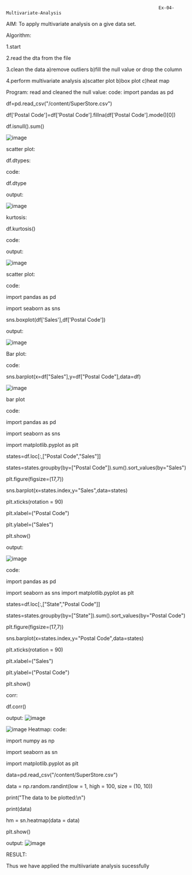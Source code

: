                                                               Ex-04-Multivariate-Analysis
AIM:
  To apply multivariate analysis on a give data set.

Algorithm:

 1.start
 
 2.read the dta from the file
 
 3.clean the data
   a)remove outliers
   b)fill the null value or drop the column
   
 4.perform multivariate analysis
   a)scatter plot
   b)box plot
   c)heat map
   
 Program:
   read and cleaned the null value:
   code:
   import pandas as pd
   
df=pd.read_csv("/content/SuperStore.csv")

df['Postal Code']=df['Postal Code'].fillna(df['Postal Code'].mode()[0])

df.isnull().sum()

   ![image](https://user-images.githubusercontent.com/95408674/191993132-dc321a21-f671-4e2f-884a-58fdf7cefd2a.png)
   
  scatter plot:
  
  df.dtypes:
  
  code:
  
  df.dtype
  
  output:
  
  ![image](https://user-images.githubusercontent.com/95408674/191994464-42688b81-002e-4694-960c-513fcd3ccf88.png)
  
  kurtosis:
  
  df.kurtosis()
  
  code:
  
  output:
  
  ![image](https://user-images.githubusercontent.com/95408674/191994769-7fb4db1a-789d-469a-883c-977d8db092af.png)
  
  scatter plot:
  
  code:
  
  import pandas as pd

import seaborn as sns

sns.boxplot(df['Sales'],df['Postal Code'])

output:

![image](https://user-images.githubusercontent.com/95408674/191995583-06e9ab6c-44be-4928-8488-125fd169743e.png)

Bar plot:

code:

sns.barplot(x=df["Sales"],y=df["Postal Code"],data=df)

![image](https://user-images.githubusercontent.com/95408674/191996705-9b6d0169-cf54-4c9a-8935-8671129bf4b1.png)

bar plot

code:

import pandas as pd

import seaborn as sns

import matplotlib.pyplot as plt

states=df.loc[:,["Postal Code","Sales"]]

states=states.groupby(by=["Postal Code"]).sum().sort_values(by="Sales")

plt.figure(figsize=(17,7))

sns.barplot(x=states.index,y="Sales",data=states)

plt.xticks(rotation = 90)

plt.xlabel=("Postal Code")

plt.ylabel=("Sales")

plt.show()

output:

![image](https://user-images.githubusercontent.com/95408674/191998194-3e9c2e04-8841-442b-a2a7-42ce392fbfdd.png)

code:

import pandas as pd

import seaborn as sns
import matplotlib.pyplot as plt

states=df.loc[:,["State","Postal Code"]]

states=states.groupby(by=["State"]).sum().sort_values(by="Postal Code")

plt.figure(figsize=(17,7))

sns.barplot(x=states.index,y="Postal Code",data=states)

plt.xticks(rotation = 90)

plt.xlabel=("Sales")

plt.ylabel=("Postal Code")

plt.show()

corr:

df.corr()

output:
![image](https://user-images.githubusercontent.com/95408674/191999885-7f7284bd-3e7e-4dd2-a85d-38ea33700b9f.png)

  
  ![image](https://user-images.githubusercontent.com/95408674/191998689-7f0ef21b-176a-4c28-9edc-9866f7760317.png)
Heatmap:
code:

import numpy as np

import seaborn as sn

import matplotlib.pyplot as plt

data=pd.read_csv("/content/SuperStore.csv")

data = np.random.randint(low = 1,
						high = 100,
						size = (10, 10))

print("The data to be plotted:\n")

print(data)

hm = sn.heatmap(data = data)

plt.show()

output:
![image](https://user-images.githubusercontent.com/95408674/192001057-49bac8e2-c5a7-4082-a542-ed6e01183c37.png)

RESULT:
  
  Thus we have applied the multiivariate analysis sucessfully






